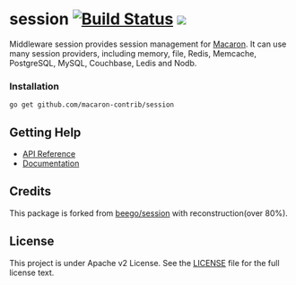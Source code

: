 session [![Build Status](https://drone.io/github.com/macaron-contrib/session/status.png)](https://drone.io/github.com/macaron-contrib/session/latest) [![](http://gocover.io/_badge/github.com/macaron-contrib/session)](http://gocover.io/github.com/macaron-contrib/session)
=======

Middleware session provides session management for [Macaron](https://github.com/Unknwon/macaron). It can use many session providers, including memory, file, Redis, Memcache, PostgreSQL, MySQL, Couchbase, Ledis and Nodb.

### Installation

	go get github.com/macaron-contrib/session

## Getting Help

- [API Reference](https://gowalker.org/github.com/macaron-contrib/session)
- [Documentation](http://macaron.gogs.io/docs/middlewares/session)

## Credits

This package is forked from [beego/session](https://github.com/astaxie/beego/tree/master/session) with reconstruction(over 80%).

## License

This project is under Apache v2 License. See the [LICENSE](LICENSE) file for the full license text.
